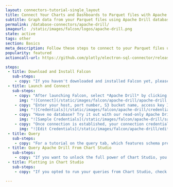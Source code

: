 ```yaml
---
layout: connectors-tutorial-single_layout
title: Connect Your Charts and Dashboards to Parquet files with Apache Drill
subtitle: Graph data from your Parquet files using Apache Drill database with Chart Studio and Falcon.
permalink: /database-connectors/apache-drill/
imageurl:  /static/images/falcon/logos/apache-drill.png
state: active
tags: other
section: Basics
meta_description: Follow these steps to connect to your Parquet files using Apache Drill
popularity: featured
actioncall-url: https://github.com/plotly/electron-sql-connector/releases

steps:
 - title: Download and Install Falcon
   sub-steps:
    - copy: "If you haven't downloaded and installed Falcon yet, please follow the instructions for either [personal setup](https://help.plot.ly/database-connectors/personal-login/) or [company on-premise](https://help.plot.ly/database-connectors/on-prem-login/)."
 - title: Launch and Connect
   sub-steps:
    - copy: "After launching Falcon, select *Apache Drill* by clicking on its icon."
      img: "![Connect](/static/images/falcon/apache-drill/apache-drill.png)"
    - copy: "Enter your host, port number, S3 bucket name, access key ID, secret access key and click *CONNECT*."
      img: "![Credentials](/static/images/falcon/apache-drill/credentials.png)"
    - copy: "Have no database? Try it out with our read-only Apache Drill database. Simply, click Show Sample Credentials, copy, paste and click *CONNECT*."
      img: "![Sample Credentials](/static/images/falcon/apache-drill/sample-credentials.png)"
    - copy: "Once connection is established, your connection credentials will be saved and greyed out to avoid unintentional changes. If you wish to modify your connection, click on *Edit Credentials*."
      img: "![Edit Credentials](/static/images/falcon/apache-drill/edit-credentials.png)"
 - title: Query
   sub-steps:
    - copy: "For a tutorial on the query tab, which features schema preview, the ability execute sql queries, perform inline data visualization, preview tables and export CSV files, see [Query From Falcon](https://help.plot.ly/database-connectors/query-from-falcon/)."
 - title: Query Apache Drill From Chart Studio
   sub-steps:
    - copy: "If you want to unlock the full power of Chart Studio, you can click the PLOT.LY tab and QUERY [DATABASE] FROM Chart Studio. To learn more about this feature, navigate to the [Query From Chart Studio](https://help.plot.ly/database-connectors/query-from-plotly/) tutorial."
 - title: Plotting in Chart Studio
   sub-steps:
    - copy: "If you opted to run your queries from Chart Studio, check out our [Chart Studio](https://help.plot.ly/tutorials/) tutorials to add interactivity and styling."

---
```

